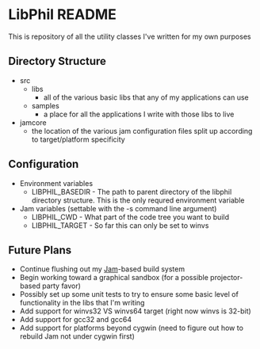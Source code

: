 # LibPhil README

This is repository of all the utility classes I've written for my own purposes

## Directory Structure

* src
    * libs
        * all of the various basic libs that any of my applications can use
    * samples
        * a place for all the applications I write with those libs to live
* jamcore
    * the location of the various jam configuration files split up according to target/platform specificity

## Configuration

* Environment variables
    * LIBPHIL_BASEDIR - The path to parent directory of the libphil directory structure.  This is the only requred environment variable
* Jam variables (settable with the -s command line argument)
    * LIBPHIL_CWD - What part of the code tree you want to build
    * LIBPHIL_TARGET - So far this can only be set to winvs

## Future Plans

* Continue flushing out my [Jam][jam-link]-based build system
* Begin working toward a graphical sandbox (for a possible projector-based party favor)
* Possibly set up some unit tests to try to ensure some basic level of functionality in the libs that I'm writing
* Add support for winvs32 VS winvs64 target (right now winvs is 32-bit)
* Add support for gcc32 and gcc64
* Add support for platforms beyond cygwin (need to figure out how to rebuild Jam not under cygwin first)

[jam-link]: http://www.perforce.com/jam/jam.html  "Jam build tool"
